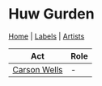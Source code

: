 # Huw Gurden

[Home](../index.md) | [Labels](../labels.md) | [Artists](../artists.md)

| Act | Role |
|---|---|
| [Carson Wells](carson-wells.md) | - |